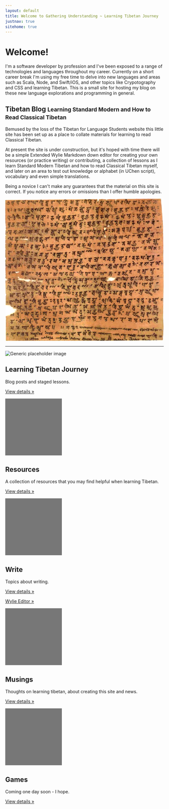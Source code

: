 ```yaml
---
layout: default
title: Welcome to Gathering Understanding ~ Learning Tibetan Journey
justnav: true
sitehome: true
---
```

<div class="jumbotron">
    <h1>Welcome!</h1>
    <p>I'm a software developer by profession and I've been exposed to a range of technologies and languages throughout my career. Currently on a short career break I'm using my free time to delve into new languages and areas such as Scala, Node, and Swift/iOS, and other topics like Crypotography and CSS and learning Tibetan. This is a small site for hosting my blog on these new language explorations and programming in general.</p>
</div>
<div class="container">
<div class="row featurette">
  <div class="col-xs-12 col-sm-7">
    <h2 class="featurette-heading">Tibetan Blog <small><span class="text-muted">Learning Standard Modern and How to Read Classical Tibetan</span></small></h2>
    <p class="lead">Bemused by the loss of the Tibetan for Language Students website this little site has been set up as a place to collate materials for learning to read Classical Tibetan.
    </p>
    <p>At present the site is under construction, but it's hoped with time there will
    be a simple Extended Wylie Markdown down editor for creating your own resources
     (or practice writing) or contributing, a collection of lessons as I learn Standard Modern Tibetan and how to read
     Classical Tibetan myself, and later on an area to test out knowledge or alphabet (in UChen script), vocabulary and even simple translations.
     </p>
     <p>Being a novice I can't make any guarantees that the material on this site is correct. If you notice any errors or omissions than I offer humble apologies.
     </p>
  </div>
  <div class="col-sm-5 hidden-xs">
    <img class="featurette-image img-responsive" src="./images/tibetantext.jpg" data-src="300x300/auto" alt="Old Tibetan Writing">
  </div>
</div>

<hr class="featurette-divider">

<div class="row">
  <div class="col-xs-4">
    <img class="img-circle center-block img-responsive" src="https://lh4.googleusercontent.com/-OQ8sgwKenUs/VH0vm0H_1aI/AAAAAAAAC4Y/oJ7a0G4TG3g/s426/2014%2B-%2B1" alt="Generic placeholder image" data-src="140x140/auto" style="width:180px;height:auto;">
    <h2 class="text-center">Learning Tibetan Journey</h2>
    <p class="text-center">Blog posts and staged lessons.</p>
    <p class="text-center"><a class="btn btn-default" href="{{site.baseurl}}/lesson/index.html" role="button">View details &raquo;</a></p>
  </div><!-- /.col-lg-4 -->
  <div class="col-xs-4">
    <img class="img-circle center-block img-responsive" src="data:image/gif;base64,R0lGODlhAQABAIAAAHd3dwAAACH5BAAAAAAALAAAAAABAAEAAAICRAEAOw==" alt="Generic placeholder image" data-src="140x140/auto" style="width:180px;height:auto;">
    <h2 class="text-center">Resources</h2>
    <p class="text-center">A collection of resources that you may find helpful when learning Tibetan.</p>
    <p class="text-center"><a class="btn btn-default" href="{{site.baseurl}}/resource/index.html" role="button">View details &raquo;</a></p>
  </div><!-- /.col-lg-4 -->
  <div class="col-xs-4">
    <img class="img-circle center-block img-responsive" src="data:image/gif;base64,R0lGODlhAQABAIAAAHd3dwAAACH5BAAAAAAALAAAAAABAAEAAAICRAEAOw==" alt="Generic placeholder image" data-src="140x140/auto" style="width:180px;height:auto;">
    <h2 class="text-center">Write</h2>
    <p class="text-center">Topics about writing.</p>
    <p class="text-center"><a class="btn btn-default" href="{{site.baseurl}}/write/index.html" role="button">View details &raquo;</a></p>
    <p class="text-center"><a class="btn btn-default" href="{{site.baseurl}}/write/editor.html?layout=private" role="button">Wylie Editor &raquo;</a></p>
  </div><!-- /.col-lg-4 -->
</div><!-- /.row -->

<div class="row">
</div><!-- /.row -->
  <div class="col-xs-4">
    <img class="img-circle center-block img-responsive" src="data:image/gif;base64,R0lGODlhAQABAIAAAHd3dwAAACH5BAAAAAAALAAAAAABAAEAAAICRAEAOw==" alt="Generic placeholder image" data-src="140x140/auto" style="width:180px;height:auto;">
    <h2 class="text-center">Musings</h2>
    <p class="text-center">Thoughts on learning tibetan, about creating this site and news.</p>
    <p class="text-center"><a class="btn btn-default" href="{{site.baseurl}}/blog/index.html" role="button">View details &raquo;</a></p>
  </div><!-- /.col-lg-4 -->
  <div class="col-xs-4">
    <img class="img-circle center-block img-responsive" src="data:image/gif;base64,R0lGODlhAQABAIAAAHd3dwAAACH5BAAAAAAALAAAAAABAAEAAAICRAEAOw==" alt="Generic placeholder image" data-src="140x140/auto" style="width:180px;height:auto;">
    <h2 class="text-center">Games</h2>
    <p class="text-center">Coming one day soon - I hope.</p>
    <p class="text-center"><a class="btn btn-default" href="{{site.baseurl}}/game/index.html" role="button">View details &raquo;</a></p>
  </div><!-- /.col-lg-4 -->    
</div>